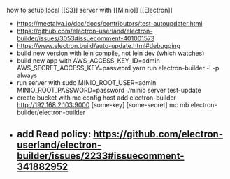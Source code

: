 how to setup local [[S3]] server with [[Minio]] [[Electron]]

- https://meetalva.io/doc/docs/contributors/test-autoupdater.html
- https://github.com/electron-userland/electron-builder/issues/3053#issuecomment-401001573
- https://www.electron.build/auto-update.html#debugging
- build new version with lein compile, not lein dev (which watches)
- build new app with
AWS_ACCESS_KEY_ID=admin AWS_SECRET_ACCESS_KEY=password yarn run electron-builder -l -p always
- run server with
sudo MINIO_ROOT_USER=admin MINIO_ROOT_PASSWORD=password ./minio server test-update 
- create bucket with 
mc config host add electron-builder http://192.168.2.103:9000 [some-key] [some-secret]
mc mb electron-builder/electron-builder
- add Read policy: https://github.com/electron-userland/electron-builder/issues/2233#issuecomment-341882952
    - 
